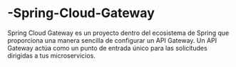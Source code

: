 # -Spring-Cloud-Gateway
Spring Cloud Gateway es un proyecto dentro del ecosistema de Spring que proporciona una manera sencilla de configurar un API Gateway. Un API Gateway actúa como un punto de entrada único para las solicitudes dirigidas a tus microservicios.
